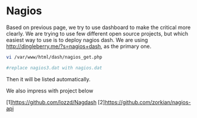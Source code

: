 # Nagios

Based on previous page, we try to use dashboard to make the critical more clearly.
We are trying to use few different open source projects, but which easiest way to use is to deploy nagios dash.
We are using http://dingleberry.me/?s=nagios+dash, as the primary one.

```bash
vi /var/www/html/dash/nagios_get.php

#replace nagios3.dat with nagios.dat
```

Then it will be listed automatically.

We also impress with project below

[1]https://github.com/lozzd/Nagdash
[2]https://github.com/zorkian/nagios-api